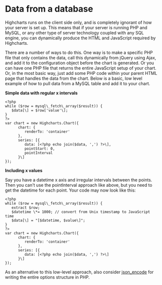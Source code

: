 Data from a database
====================

Highcharts runs on the client side only, and is completely ignorant of how your server is set up. This means that if your server is running PHP and MySQL, or any other type of server technology coupled with any SQL engine, you can dynamically produce the HTML and JavaScript required by Highcharts. 

There are a number of ways to do this. One way is to make a specific PHP file that only contains the data, call this dynamically from jQuery using Ajax, and add it to the configuration object before the chart is generated. Or you can have one PHP file that returns the entire JavaScript setup of your chart. Or, in the most basic way, just add some PHP code within your parent HTML page that handles the data from the chart. Below is a basic, low level example of how to pull data from a MySQL table and add it to your chart.

**Simple data with regular x intervals**

    
    <?php
    while ($row = mysql\_fetch\_array($result)) {
       $data[\] = $row['value'\];
    }
    ?>
    var chart = new Highcharts.Chart({
          chart: {
             renderTo: 'container'
          },
          series: [{
             data: [<?php echo join($data, ',') ?>\],
             pointStart: 0,
             pointInterval
          }\]
    });

**Including x values**

Say you have a datetime x axis and irregular intervals between the points. Then you can't use the pointInterval approach like above, but you need to get the datetime for each point. Your code may now look like this:

    
    <?php
    while ($row = mysql\_fetch\_array($result)) {
       extract $row;
       $datetime \*= 1000; // convert from Unix timestamp to JavaScript time
       $data[\] = "[$datetime, $value\]";
    }
    ?>
    var chart = new Highcharts.Chart({
          chart: {
             renderTo: 'container'
          },
          series: [{
             data: [<?php echo join($data, ',') ?>\]
          }\]
    });

As an alternative to this low-level approach, also consider [json\_encode](http://php.net/manual/en/function.json-encode.php) for writing the entire options structure in PHP.